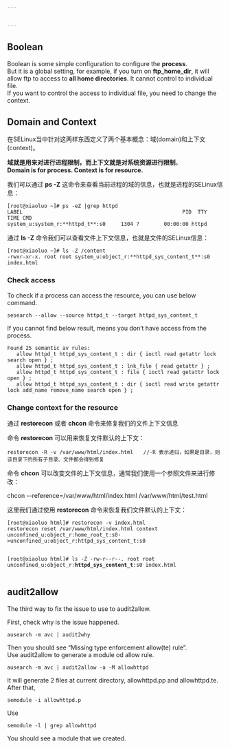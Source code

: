 ```yaml
---


---
```


<h2 id="boolean">Boolean</h2>
<p>Boolean is some simple configuration to configure the <strong>process</strong>.<br>
But it is a global setting,  for example, if you turn on <strong>ftp_home_dir</strong>, it will allow ftp to access to <strong>all home directories</strong>. It cannot control to individual file.<br>
If you want to control the access to individual file, you need to change the context.</p>
<h2 id="domain-and-context">Domain and Context</h2>
<p>在SELinux当中针对这两样东西定义了两个基本概念：域(domain)和上下文(context)。</p>
<p><strong>域就是用来对进行进程限制，而上下文就是对系统资源进行限制</strong>。<br>
<strong>Domain is for process. Context is for resource.</strong></p>
<p>我们可以通过  <strong>ps -Z</strong>  这命令来查看当前进程的域的信息，也就是进程的SELinux信息：</p>
<pre><code>[root@xiaoluo ~]# ps -eZ |grep httpd
LABEL                                                    PID  TTY          TIME CMD
system_u:system_r:**httpd_t**:s0     1304 ?        00:00:00 httpd
</code></pre>
<p>通过  <strong>ls -Z</strong>  命令我们可以查看文件上下文信息，也就是文件的SELinux信息：</p>
<pre><code>[root@xiaoluo ~]# ls -Z /content
-rwxr-xr-x. root root system_u:object_r:**httpd_sys_content_t**:s0 index.html
</code></pre>
<h3 id="check-access">Check access</h3>
<p>To check if a process can access the resource, you can use below command.</p>
<pre><code>sesearch --allow --source httpd_t --target httpd_sys_content_t
</code></pre>
<p>If you cannot find below result, means you don’t have access from the process.</p>
<pre><code>Found 25 semantic av rules:
   allow httpd_t httpd_sys_content_t : dir { ioctl read getattr lock search open } ;
   allow httpd_t httpd_sys_content_t : lnk_file { read getattr } ;
   allow httpd_t httpd_sys_content_t : file { ioctl read getattr lock open } ;
   allow httpd_t httpd_sys_content_t : dir { ioctl read write getattr lock add_name remove_name search open } ;
</code></pre>
<h3 id="change-context-for-the-resource">Change context for the resource</h3>
<p>通过  <strong>restorecon</strong>  或者  <strong>chcon</strong>  命令来修复我们的文件上下文信息</p>
<p>命令  <strong>restorecon</strong>  可以用来恢复文件默认的上下文：</p>
<pre><code>restorecon -R -v /var/www/html/index.html　　//-R 表示递归，如果是目录，则该目录下的所有子目录、文件都会得到修复　　
</code></pre>
<p>命令  <strong>chcon</strong>  可以改变文件的上下文信息，通常我们使用一个参照文件来进行修改：</p>
<p>chcon --reference=/var/www/html/index.html /var/www/html/test.html</p>
<p>这里我们通过使用  <strong>restorecon</strong>  命令来恢复我们文件默认的上下文：</p>
<pre><code>[root@xiaoluo html]# restorecon -v index.html 
restorecon reset /var/www/html/index.html context 
unconfined_u:object_r:home_root_t:s0-&gt;unconfined_u:object_r:httpd_sys_content_t:s0

[root@xiaoluo html]# ls -Z 
-rw-r--r--. root root unconfined_u:object_r:**httpd_sys_content_t**:s0 index.html
</code></pre>
<h2 id="audit2allow">audit2allow</h2>
<p>The third way to fix the issue to use to audit2allow.</p>
<p>First, check why is the issue happened.</p>
<pre><code>ausearch -m avc | audit2why
</code></pre>
<p>Then you should see “Missing type enforcement allow(te) rule”.<br>
Use audit2allow to generate a module od allow rule.</p>
<pre><code>ausearch -m avc | audit2allow -a -M allowhttpd
</code></pre>
<p>It will generate 2 files at current directory, allowhttpd.pp and allowhttpd.te. After that,</p>
<pre><code>semodule -i allowhttpd.p
</code></pre>
<p>Use</p>
<pre><code>semodule -l | grep allowhttpd
</code></pre>
<p>You should see a module that we created.</p>

